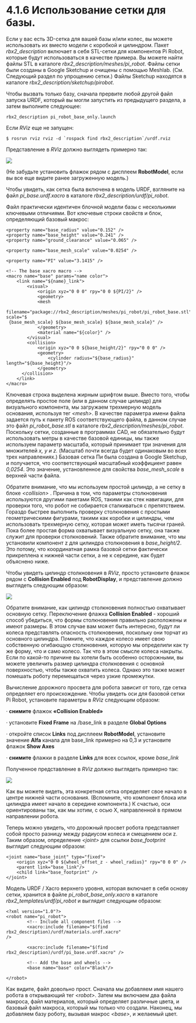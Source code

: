 # 4.1.6 Использование сетки для базы.

Если у вас есть 3D-сетка для вашей базы и/или колес, вы можете использовать их вместо модели с коробкой и цилиндром. Пакет _rbx2\_description_ включает в себя STL-сетки для компонентов Pi Robot, которые будут использоваться в качестве примера. Вы можете найти файлы STL в каталоге _rbx2\_description/meshes/pi\_robot_. Файлы сетки были созданы в Google Sketchup и очищены с помощью Meshlab. \(См. Следующий раздел по упрощению сетки.\) Файлы Sketchup находятся в каталоге _rbx2\_description/sketchup/pirobot_.

Чтобы вызвать только базу, сначала прервите любой другой файл запуска URDF, который вы могли запустить из предыдущего раздела, а затем выполните следующее:

```text
rbx2_description pi_robot_base_only.launch
```

Если _RViz_ еще не запущен:

```text
$ rosrun rviz rviz -d `rospack find rbx2_description`/urdf.rviz
```

Представление в _RViz_ должно выглядеть примерно так:

![](../.gitbook/assets/bez-zagolovka5.png)

\(Не забудьте установить флажок рядом с дисплеем **RobotModel**, если вы все еще видите ранее загруженную модель.\)

Чтобы увидеть, как сетка была включена в модель URDF, взгляните на файл _pi\_base.urdf.xacro_ в каталоге _rbx2\_description/urdf/pi\_robot_.

Файл практически идентичен блочной модели базы с несколькими ключевыми отличиями. Вот ключевые строки свойств и блок, определяющий базовый макрос:

```text
<property name="base_radius" value="0.152" />
<property name="base_height" value="0.241" /> 
<property name="ground_clearance" value="0.065" />

<property name="base_mesh_scale" value="0.0254" /> 

<property name="PI" value="3.1415" />

<!-- The base xacro macro -->
<macro name="base" params="name color">
    <link name="${name}_link"> 
        <visual>
            <origin xyz="0 0 0" rpy="0 0 ${PI/2}" /> 
            <geometry>
            <mesh
 filename="package://rbx2_description/meshes/pi_robot/pi_robot_base.stl" scale="$ 
 {base_mesh_scale} ${base_mesh_scale} ${base_mesh_scale}" />
            </geometry>
            <material name="${color}" /> 
        </visual>
        <collision>
            <origin xyz="0 0 ${base_height/2}" rpy="0 0 0" /> 
            <geometry>
                <cylinder radius="${base_radius}" length="${base_height}"/> 
            </geometry>
      </collision>
    </link>
</macro>
```

Ключевая строка выделена жирным шрифтом выше. Вместо того, чтобы определять простое поле \(или в данном случае цилиндр\) для визуального компонента, мы загружаем трехмерную модель основания, используя тег _&lt;mesh&gt;_. В качестве параметра имени файла задается путь к пакету ROS соответствующего файла, в данном случае это файл _pi\_robot\_base.stl_ в каталоге _rbx2\_description/meshes/pi\_robot_. Поскольку сетки, созданные в программах CAD, не обязательно будут использовать метры в качестве базовой единицы, мы также используем параметр масштаба, который принимает три значения для множителей _x, y и z._ \(Масштаб почти всегда будет одинаковым во всех трех направлениях.\) Базовая сетка Пи была создана в Google Sketchup, и получается, что соответствующий масштабный коэффициент равен _0,0254_. Это значение, установленное для свойства _base\_mesh\_scale_ в верхней части файла.

Обратите внимание, что мы используем простой цилиндр, а не сетку в блоке _&lt;collision&gt;_ . Причина в том, что параметры столкновения используются другими пакетами ROS, такими как стек навигации, для проверки того, что робот не собирается сталкиваться с препятствием. Гораздо быстрее выполнить проверку столкновения с простыми геометрическими фигурами, такими как коробки и цилиндры, чем использовать трехмерную сетку, которая может иметь тысячи граней. Пока более простая форма охватывает визуальную сетку, она также служит для проверки столкновений. Также обратите внимание, что мы установили компонент z для цилиндра столкновения в _base\_height/2_. Это потому, что координатная рамка базовой сетки фактически прикреплена к нижней части сетки, а не к середине, как будет объяснено ниже.

Чтобы увидеть цилиндр столкновения в _RViz_, просто установите флажок рядом с **Collision Enabled** под **RobotDisplay**, и представление должно выглядеть следующим образом:

![](../.gitbook/assets/bez-zagolovka6.png)

Обратите внимание, как цилиндр столкновения полностью охватывает основную сетку. Переключение флажка **Collision Enabled** - хороший способ убедиться, что формы столкновения правильно расположены и имеют размеры. В этом случае вам может быть интересно, будут ли колеса представлять опасность столкновения, поскольку они торчат из основного цилиндра. Помните, что каждое колесо имеет свою собственную огибающую столкновения, которую мы определили как ту же форму, что и само колесо. Так что в этом смысле колеса накрыты. Если по какой-то причине вы хотели быть особенно осторожными, вы можете увеличить размер цилиндра столкновения с основной поверхностью, чтобы также охватить колеса. Однако это также может помешать роботу перемещаться через узкие промежутки.

Вычисление дорожного просвета для робота зависит от того, где сетка определяет его происхождение. Чтобы увидеть оси для базовой сетки Pi Robot, установите параметры в _RViz_ следующим образом:

·       **снимите** флажок **«Collision Enabled»**

·       установите **Fixed Frame** на /base\_link в разделе **Global Options** 

·      откройте список **Links** под дисплеем **RobotModel**, установите значение **Alfa** канала для base\_link примерно на 0,3 и установите флажок **Show Axes**

·      **снимите** флажки в разделе **Links** для всех ссылок, кроме _base\_link_

Полученное представление в _RViz_ должно выглядеть примерно так:

![](../.gitbook/assets/bez-zagolovka7.png)

Как вы можете видеть, эта конкретная сетка определяет свое начало в центре нижней части основания. \(Вспомните, что компонент блока или цилиндра имеет начало в середине компонента.\) К счастью, оси ориентированы так, как мы хотим, с осью X, направленной в прямом направлении робота.

Теперь можно увидеть, что дорожный просвет робота представляет собой просто разницу между радиусом колеса и смещением оси z. Таким образом, определение _&lt;joint&gt;_ для ссылки _base\_footprint_ выглядит следующим образом:

```text
<joint name="base_joint" type="fixed">
    <origin xyz="0 0 ${wheel_offset_z - wheel_radius}" rpy="0 0 0" /> 
    <parent link="base_link"/>
    <child link="base_footprint" />
</joint>
```

Модель URDF / Xacro верхнего уровня, которая включает в себя основу сетки, хранится в файле _pi\_robot\_base\_only.xacro_ в каталоге _rbx2\_templates/urdf/pi\_robot_ и выглядит следующим образом:

```text
<?xml version="1.0"?> 
<robot name="pi_robot">
        <!-- Include all component files -->
        <xacro:include filename="$(find rbx2_description)/urdf/materials.urdf.xacro" 
/>

        <xacro:include filename="$(find rbx2_description)/urdf/pi_base.urdf.xacro" />
        
        <!-- Add the base and wheels --> 
        <base name="base" color="Black"/>

</robot>
```

Как видите, файл довольно прост. Сначала мы добавляем имя нашего робота в открывающий тег _&lt;robot&gt;_. Затем мы включаем два файла макроса, файл материалов, который определяет различные цвета, и базовый файл макроса, который мы только что создали. Наконец, мы добавляем базу роботу, вызывая макрос _&lt;base&gt;_, и желаемый цвет.

